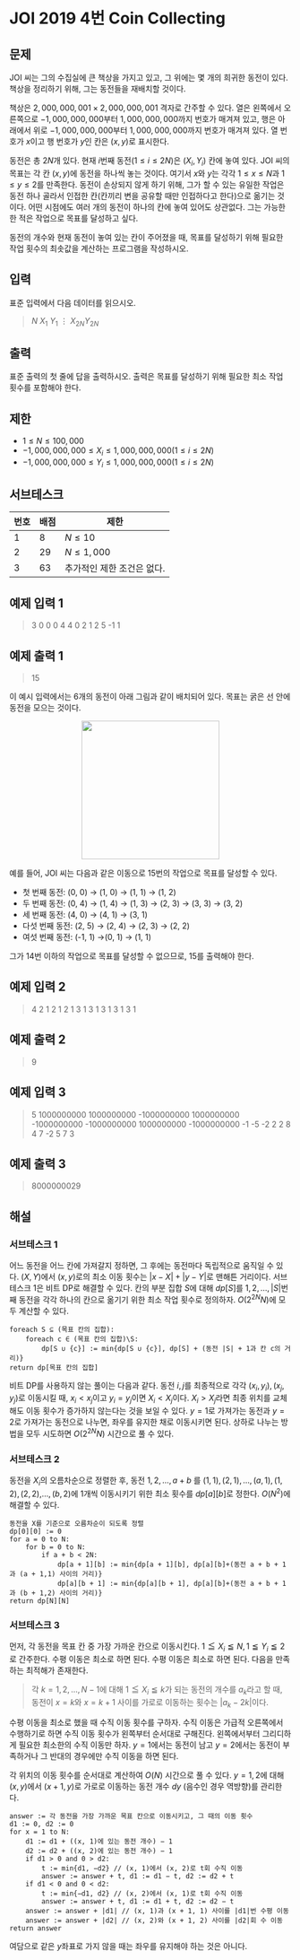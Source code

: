 # JOI 2019 4번 Coin Collecting
## 문제
JOI 씨는 그의 수집실에 큰 책상을 가지고 있고, 그 위에는 몇 개의 희귀한 동전이 있다. 책상을 정리하기 위해, 그는 동전들을 재배치할 것이다.

책상은 $2,000,000,001 \times 2,000,000,001$ 격자로 간주할 수 있다. 열은 왼쪽에서 오른쪽으로 $-1,000,000,000$부터 $1,000,000,000$까지 번호가 매겨져 있고, 행은 아래에서 위로 $-1,000,000,000$부터 $1,000,000,000$까지 번호가 매겨져 있다. 열 번호가 $x$이고 행 번호가 $y$인 칸은 $(x, y)$로 표시한다.

동전은 총 $2N$개 있다. 현재 $i$번째 동전$(1 ≤ i ≤ 2N)$은 $(X_i, Y_i)$ 칸에 놓여 있다. JOI 씨의 목표는 각 칸 $(x, y)$에 동전을 하나씩 놓는 것이다. 여기서 $x$와 $y$는 각각 $1 ≤ x ≤ N$과 $1 ≤ y ≤ 2$를 만족한다. 동전이 손상되지 않게 하기 위해, 그가 할 수 있는 유일한 작업은 동전 하나 골라서 인접한 칸(칸끼리 변을 공유할 때만 인접하다고 한다)으로 옮기는 것이다. 어떤 시점에도 여러 개의 동전이 하나의 칸에 놓여 있어도 상관없다. 그는 가능한 한 적은 작업으로 목표를 달성하고 싶다.

동전의 개수와 현재 동전이 놓여 있는 칸이 주어졌을 때, 목표를 달성하기 위해 필요한 작업 횟수의 최솟값을 계산하는 프로그램을 작성하시오.
## 입력
표준 입력에서 다음 데이터를 읽으시오.
>$N$
>$X_1$ $Y_1$
>$\vdots$
>$X_{2N} Y_{2N}$


## 출력
표준 출력의 첫 줄에 답을 출력하시오. 출력은 목표를 달성하기 위해 필요한 최소 작업 횟수를 포함해야 한다.

## 제한
+ $1\leq N\leq 100,000$
+ $-1,000,000,000\leq X_i\leq 1,000,000,000(1\leq i\leq 2N)$
+ $-1,000,000,000\leq Y_i\leq 1,000,000,000(1\leq i\leq 2N)$

## 서브테스크


|번호|배점|제한|
|------|---|---|
|1|8|$N\leq 10$|
|2|29|$N\leq 1,000$|
|3|63|추가적인 제한 조건은 없다.|


## 예제 입력 1

> 3
0 0
0 4
4 0
2 1
2 5
-1 1

## 예제 출력 1

> 15

이 예시 입력에서는 6개의 동전이 아래 그림과 같이 배치되어 있다. 목표는 굵은 선 안에 동전을 모으는 것이다.

<p align="center">  <img width="246" height="247" src="https://upload.acmicpc.net/1cb37f20-3f37-4215-a6f5-64e9f0b5cda6/-/preview/">  </p>

예를 들어, JOI 씨는 다음과 같은 이동으로 15번의 작업으로 목표를 달성할 수 있다.

 - 첫 번째 동전: (0, 0) → (1, 0) → (1, 1) → (1, 2)  
 - 두 번째 동전: (0, 4) → (1, 4) → (1, 3) → (2, 3) → (3, 3) → (3, 2)  
 - 세 번째 동전: (4, 0) → (4, 1) → (3, 1) 
 - 다섯 번째 동전: (2, 5) → (2, 4) → (2, 3) → (2, 2) 
 - 여섯 번째 동전: (-1, 1) →(0, 1) → (1, 1)
 
그가 14번 이하의 작업으로 목표를 달성할 수 없으므로, 15를 출력해야 한다.

## 예제 입력 2

> 4
2 1
2 1
2 1
3 1
3 1
3 1
3 1
3 1
## 예제 출력 2

> 9

## 예제 입력 3

> 5
1000000000 1000000000
-1000000000 1000000000
-1000000000 -1000000000
1000000000 -1000000000
-1 -5
-2 2
2 8
4 7
-2 5
7 3
## 예제 출력 3

> 8000000029

## 해설
### 서브테스크 1
어느 동전을 어느 칸에 가져갈지 정하면, 그 후에는 동전마다 독립적으로 움직일 수 있다. $(X, Y)$에서 $(x, y)$로의 최소 이동 횟수는 $|x - X| + |y - Y|$로 맨해튼 거리이다. 서브테스크 1은 비트 DP로 해결할 수 있다. 칸의 부분 집합 $S$에 대해 $dp[S]$를 $1, 2, \ldots, |S|$번째 동전을 각각 하나의 칸으로 옮기기 위한 최소 작업 횟수로 정의하자. $O(2^{2N}N)$에 모두 계산할 수 있다.

    foreach S ⊆ (목표 칸의 집합):
	    foreach c ∈ (목표 칸의 집합)\S:
		    dp[S ∪ {c}] := min{dp[S ∪ {c}], dp[S] + (동전 |S| + 1과 칸 c의 거리)}
	return dp[목표 칸의 집합]

비트 DP를 사용하지 않는 풀이는 다음과 같다. 동전 $i, j$를 최종적으로 각각 $(x_i, y_i), (x_j, y_j)$로 이동시킬 때, $x_i<x_j$이고 $y_i=y_j$이면 $X_i<X_j$이다. $X_i > X_j$라면 최종 위치를 교체해도 이동 횟수가 증가하지 않는다는 것을 보일 수 있다. $y = 1$로 가져가는 동전과 $y = 2$로 가져가는 동전으로 나누면, 좌우를 유지한 채로 이동시키면 된다. 상하로 나누는 방법을 모두 시도하면 $O(2^{2N}N)$ 시간으로 풀 수 있다.

### 서브테스크 2
동전을 $X_i$의 오름차순으로 정렬한 후, 동전 $1, 2, \ldots, a + b$ 를 $(1, 1),(2, 1),\ldots,(a, 1),(1, 2),(2, 2)$,$\ldots,(b, 2)$에 1개씩 이동시키기 위한 최소 횟수를 $dp[a][b]$로 정한다. $O(N^2)$에 해결할 수 있다.

    동전을 X를 기준으로 오름차순이 되도록 정렬
    dp[0][0] := 0
    for a = 0 to N:
	    for b = 0 to N:
		    if a + b < 2N:
			    dp[a + 1][b] := min{dp[a + 1][b], dp[a][b]+(동전 a + b + 1과 (a + 1,1) 사이의 거리)}
			    dp[a][b + 1] := min{dp[a][b + 1], dp[a][b]+(동전 a + b + 1과 (b + 1,2) 사이의 거리)}
    return dp[N][N]

### 서브테스크 3
먼저, 각 동전을 목표 칸 중 가장 가까운 칸으로 이동시킨다. $1 ≦ X_i ≦ N, 1 ≦ Y_i ≦ 2$로 간주한다.
수평 이동은 최소로 하면 된다. 수평 이동은 최소로 하면 된다. 다음을 만족하는 최적해가 존재한다.
> 각 $k = 1, 2, . . . , N - 1$에 대해 $1 ≦ X_i ≦ k$가 되는 동전의 개수를 $a_k$라고 할 때, 동전이 $x = k$와 $x = k + 1$ 사이를 가로로 이동하는 횟수는 $|a_k - 2k|$이다.

수평 이동을 최소로 했을 때 수직 이동 횟수를 구하자. 수직 이동은 가급적 오른쪽에서 수행하기로 하면 수직 이동 횟수가 왼쪽부터 순서대로 구해진다. 왼쪽에서부터 그리디하게 필요한 최소한의 수직 이동만 하자. $y = 1$에서는 동전이 남고 $y = 2$에서는 동전이 부족하거나 그 반대의 경우에만 수직 이동을 하면 된다.

각 위치의 이동 횟수를 순서대로 계산하여 $O(N)$ 시간으로 풀 수 있다. $y = 1, 2$에 대해 $(x, y)$에서 $(x + 1, y)$로 가로로 이동하는 동전 개수 $dy$ (음수인 경우 역방향)를 관리한다.

    answer := 각 동전을 가장 가까운 목표 칸으로 이동시키고, 그 때의 이동 횟수
	d1 := 0, d2 := 0
	for x = 1 to N:
		d1 := d1 + ((x, 1)에 있는 동전 개수) − 1
		d2 := d2 + ((x, 2)에 있는 동전 개수) − 1
		if d1 > 0 and 0 > d2:
			t := min{d1, −d2} // (x, 1)에서 (x, 2)로 t회 수직 이동
			answer := answer + t, d1 := d1 − t, d2 := d2 + t
		if d1 < 0 and 0 < d2:
			t := min{−d1, d2} // (x, 2)에서 (x, 1)로 t회 수직 이동
			answer := answer + t, d1 := d1 + t, d2 := d2 − t
		answer := answer + |d1| // (x, 1)과 (x + 1, 1) 사이를 |d1|번 수평 이동
		answer := answer + |d2| // (x, 2)와 (x + 1, 2) 사이를 |d2|회 수 이동
	return answer

여담으로 같은 $y$좌표로 가지 않을 때는 좌우를 유지해야 하는 것은 아니다.
